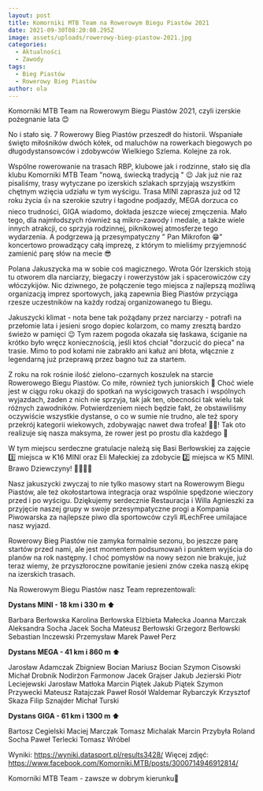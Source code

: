 ```yaml
---
layout: post
title: Komorniki MTB Team na Rowerowym Biegu Piastów 2021
date: 2021-09-30T08:20:08.295Z
image: assets/uploads/rowerowy-bieg-piastow-2021.jpg
categories:
  - Aktualności
  - Zawody
tags:
  - Bieg Piastów
  - Rowerowy Bieg Piastów
author: ola
---
```

Komorniki MTB Team na Rowerowym Biegu Piastów 2021, czyli izerskie pożegnanie lata 😊
<!--break-->

No i stało się. 7 Rowerowy Bieg Piastów  przeszedł do historii. Wspaniałe święto miłośników dwóch kółek, od maluchów na rowerkach biegowych po długodystansowców i zdobywców Wielkiego Szlema. Kolejne za rok.

Wspólne rowerowanie na trasach RBP, klubowe jak i rodzinne, stało się dla klubu Komorniki MTB Team "nową, świecką tradycją " 😉 Jak już nie raz pisaliśmy, trasy wytyczane po izerskich szlakach sprzyjają wszystkim chętnym wzięcia udziału w tym wyścigu. Trasa MINI zaprasza już od 12 roku życia 👍 na szerokie szutry i łagodne podjazdy, MEGA dorzuca co nieco trudności, GIGA wiadomo, dokłada jeszcze wiecej zmęczenia. Mało tego, dla najmłodszych również są mikro-zawody i medale, a także wiele innych atrakcji, co sprzyja rodzinnej, piknikowej atmosferze tego wydarzenia. A  podgrzewa ją przesympatyczny " Pan Mikrofon 😁" koncertowo prowadzący całą imprezę, z którym to mieliśmy przyjemność zamienić parę słów na mecie 😎 

Polana Jakuszycka ma w sobie coś magicznego. Wrota Gór Izerskich stoją tu otworem dla narciarzy, biegaczy i rowerzystów jak i spacerowiczów czy włóczykijów. Nic dziwnego, że połączenie tego miejsca z najlepszą możliwą organizacją imprez sportowych, jaką zapewnia Bieg Piastów przyciąga rzesze uczestników na każdy rodzaj organizowanego tu Biegu. 

Jakuszycki klimat - nota bene tak pożądany przez narciarzy - potrafi na przełomie lata i jesieni srogo dopiec kolarzom, co mamy zresztą bardzo świeżo w pamięci 😉 Tym razem pogoda okazała się łaskawa, ściganie na krótko było wręcz koniecznością, jeśli ktoś chciał "dorzucić do pieca" na trasie. Mimo to pod kołami nie zabrakło ani kałuż ani błota, włącznie z legendarną już przeprawą przez bagno tuż za startem.  

Z roku na rok rośnie ilość zielono-czarnych koszulek na starcie Rowerowego Biegu Piastów. Co miłe,  również tych juniorskich 👊 Choć wiele jest w ciągu roku okazji do spotkań na wyścigowych trasach i wspólnych wyjazdach, żaden z nich nie sprzyja, tak jak ten, obecności tak wielu tak różnych zawodników. Potwierdzeniem niech będzie fakt, że obstawiliśmy oczywiście wszystkie dystanse, o co  w sumie nie trudno, ale też spory przekrój kategorii wiekowych, zdobywając nawet dwa trofea! 🥈🥉! Tak oto realizuje się nasza maksyma, że rower jest po prostu dla każdego 💪 

W tym miejscu serdeczne gratulacje należą się Basi Berłowskiej za zajęcie 3️⃣ miejsca w K16 MINI oraz Eli Małeckiej za zdobycie 2️⃣ miejsca w K5 MINI. Brawo Dziewczyny! 💚👏💪👊 

Nasz jakuszycki zwyczaj to nie tylko masowy start na Rowerowym Biegu Piastów, ale też okołostartowa integracja oraz wspólnie spędzone wieczory przed i po wyścigu. Dziękujemy serdecznie Restauracja i Willa Agnieszki  za przyjęcie naszej grupy w swoje przesympatyczne progi a Kompania Piwowarska  za najlepsze piwo dla sportowców czyli #LechFree umilajace nasz wyjazd. 

Rowerowy Bieg Piastów nie zamyka formalnie sezonu, bo jeszcze parę startów przed nami, ale jest momentem podsumowań i punktem wyjścia do planów na rok następny. I choć pomysłów na nowy sezon nie brakuje, już teraz wiemy, że przyszłoroczne powitanie jesieni znów czeka naszą ekipę na izerskich trasach.

Na Rowerowym Biegu Piastów nasz Team reprezentowali:

**Dystans MINI - 18 km i 330 m ⬆️**

Barbara Berłowska
Karolina Berłowska
Elżbieta Małecka 
Joanna Marczak 
Aleksandra Socha 
Jacek Socha
Mateusz Berłowski 
Grzegorz Berłowski 
Sebastian Inczewski 
Przemysław Marek
Paweł Perz

**Dystans MEGA - 41 km i 860 m ⬆️**

Jarosław Adamczak 
Zbigniew Bocian
Mariusz Bocian 
Szymon Cisowski 
Michał Drobnik
Nodirżon Farmonow 
Jacek Grajser 
Jakub Jezierski 
Piotr Leciejewski 
Jarosław Matłoka 
Marcin Piątek 
Jakub Piątek 
Szymon Przywecki 
Mateusz Ratajczak
Paweł Rosół 
Waldemar Rybarczyk
Krzysztof Skaza 
Filip Sznajder
Michał Turski 

**Dystans GIGA - 61 km i 1300 m ⬆️**

Bartosz Cegielski 
Maciej Marczak 
Tomasz Michalak 
Marcin Przybyła 
Roland Socha 
Paweł Terlecki 
Tomasz Wróbel 

Wyniki: <https://wyniki.datasport.pl/results3428/>
Więcej zdjęć: <https://www.facebook.com/Komorniki.MTB/posts/3000714946912814/>

Komorniki MTB Team - zawsze w dobrym kierunku🙂